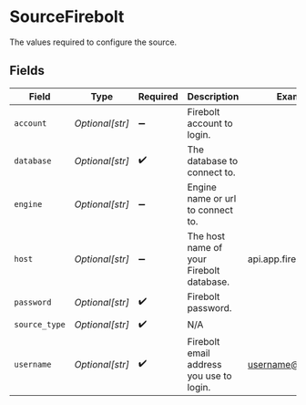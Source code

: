 # SourceFirebolt

The values required to configure the source.


## Fields

| Field                                    | Type                                     | Required                                 | Description                              | Example                                  |
| ---------------------------------------- | ---------------------------------------- | ---------------------------------------- | ---------------------------------------- | ---------------------------------------- |
| `account`                                | *Optional[str]*                          | :heavy_minus_sign:                       | Firebolt account to login.               |                                          |
| `database`                               | *Optional[str]*                          | :heavy_check_mark:                       | The database to connect to.              |                                          |
| `engine`                                 | *Optional[str]*                          | :heavy_minus_sign:                       | Engine name or url to connect to.        |                                          |
| `host`                                   | *Optional[str]*                          | :heavy_minus_sign:                       | The host name of your Firebolt database. | api.app.firebolt.io                      |
| `password`                               | *Optional[str]*                          | :heavy_check_mark:                       | Firebolt password.                       |                                          |
| `source_type`                            | *Optional[str]*                          | :heavy_check_mark:                       | N/A                                      |                                          |
| `username`                               | *Optional[str]*                          | :heavy_check_mark:                       | Firebolt email address you use to login. | username@email.com                       |